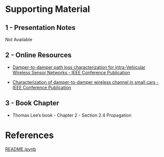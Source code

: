 # Supporting Material

## 1 - Presentation Notes

Not Available

## 2 - Online Resources

- [Damper-to-damper path loss characterization for Intra-Vehicular Wireless Sensor Networks - IEEE Conference Publication](https://ieeexplore.ieee.org/abstract/document/8231100)

- [Characterization of damper-to-damper wireless channel in small cars - IEEE Conference Publication](https://ieeexplore.ieee.org/abstract/document/8401014)

## 3 - Book Chapter

- Thomas Lee’s book - Chapter 2 - Section 2.4 Propagation

# References

[README.ipynb](README.ipynb)

